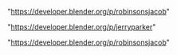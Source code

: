 "https://developer.blender.org/p/robinsonsjacob"

 
"https://developer.blender.org/p/jerryparker"


"https://developer.blender.org/p/robinsonsjacob"


 
